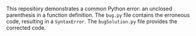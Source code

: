 This repository demonstrates a common Python error: an unclosed parenthesis in a function definition. The `bug.py` file contains the erroneous code, resulting in a `SyntaxError`. The `bugSolution.py` file provides the corrected code.